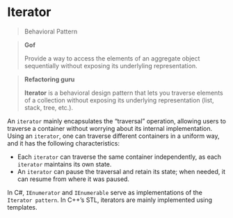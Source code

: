 # Iterator

> Behavioral Pattern

> **Gof**
>
>  Provide a way to access the elements of an aggregate object sequentially without exposing its underlyling representation.

> **Refactoring guru**
>
> **Iterator** is a behavioral design pattern that lets you traverse elements of a collection without exposing its underlying representation (list, stack, tree, etc.).

An `iterator` mainly encapsulates the “traversal” operation, allowing users to traverse a container without worrying about its internal implementation. Using an `iterator`, one can traverse different containers in a uniform way, and it has the following characteristics:
- Each `iterator` can traverse the same container independently, as each `iterator` maintains its own state.
- An `iterator` can pause the traversal and retain its state; when needed, it can resume from where it was paused.

In C#, `IEnumerator` and `IEnumerable` serve as implementations of the `Iterator pattern`.
In C++’s STL, iterators are mainly implemented using templates.
